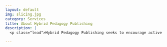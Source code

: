 ```yaml
---
layout: default
img: slicing.jpg
category: Services
title: About Hybrid Pedagogy Publishing
description: |
  <p class="lead">Hybrid Pedagogy Publishing seeks to encourage active public discourse by publishing works that are born out of, or facilitate, community (inter)action — works that are crowdsourced or collaboratively authored, openly accessible, encourage remixing and republishing, and/or blur the lines between author and reader.<br/><br/><a =href="/about/">Read more...</a></p>

---
```

